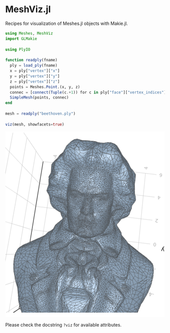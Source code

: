 # MeshViz.jl

Recipes for visualization of Meshes.jl objects with Makie.jl.

```julia
using Meshes, MeshViz
import GLMakie

using PlyIO

function readply(fname)
  ply = load_ply(fname)
  x = ply["vertex"]["x"]
  y = ply["vertex"]["y"]
  z = ply["vertex"]["z"]
  points = Meshes.Point.(x, y, z)
  connec = [connect(Tuple(c.+1)) for c in ply["face"]["vertex_indices"]]
  SimpleMesh(points, connec)
end

mesh = readply("beethoven.ply")

viz(mesh, showfacets=true)
```
![beethoven](beethoven.png)

Please check the docstring `?viz` for available attributes.
